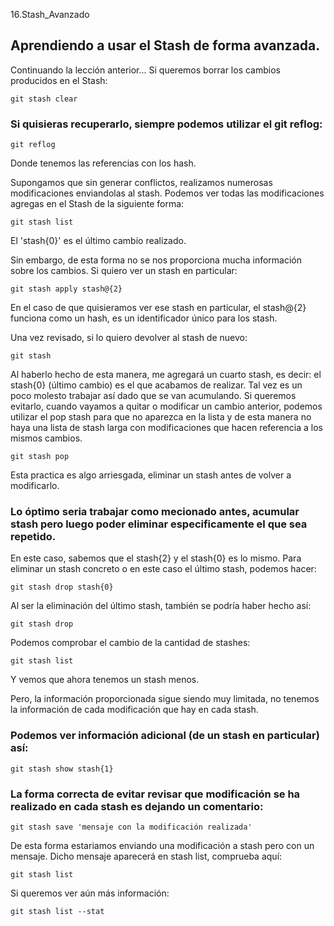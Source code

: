 16.Stash_Avanzado
## Aprendiendo a usar el Stash de forma avanzada.
Continuando la lección anterior...
Si queremos borrar los cambios producidos en el Stash:
<pre><code>git stash clear</pre></code>

### Si quisieras recuperarlo, siempre podemos utilizar el git reflog:
<pre><code>git reflog</pre></code>
Donde tenemos las referencias con los hash.

Supongamos que sin generar conflictos, realizamos numerosas modificaciones enviandolas al stash.
Podemos ver todas las modificaciones agregas en el Stash de la siguiente forma:
<pre><code>git stash list</pre></code>
El 'stash{0}' es el último cambio realizado.

Sin embargo, de esta forma no se nos proporciona mucha información sobre los cambios.
Si quiero ver un stash en particular:
<pre><code>git stash apply stash@{2}</pre></code>
En el caso de que quisieramos ver ese stash en particular, el stash@{2} funciona como un hash, es un identificador único para los stash.

Una vez revisado, si lo quiero devolver al stash de nuevo:
<pre><code>git stash</pre></code>

Al haberlo hecho de esta manera, me agregará un cuarto stash, es decir: el stash{0} (último cambio) es el que acabamos de realizar.
Tal vez es un poco molesto trabajar así dado que se van acumulando.
Si queremos evitarlo, cuando vayamos a quitar o modificar un cambio anterior, podemos utilizar el pop stash para que no aparezca en la lista y de esta manera no haya una lista de stash larga con modificaciones que hacen referencia a los mismos cambios.
<pre><code>git stash pop</pre></code>
Esta practica es algo arriesgada, eliminar un stash antes de volver a modificarlo.

### Lo óptimo seria trabajar como mecionado antes, acumular stash pero luego poder eliminar especificamente el que sea repetido.
En este caso, sabemos que el stash{2} y el stash{0} es lo mismo.
Para eliminar un stash concreto o en este caso el último stash, podemos hacer:
<pre><code>git stash drop stash{0}</pre></code>
Al ser la eliminación del último stash, también se podría haber hecho así:
<pre><code>git stash drop</pre></code>

Podemos comprobar el cambio de la cantidad de stashes:
<pre><code>git stash list</pre></code>
Y vemos que ahora tenemos un stash menos.

Pero, la información proporcionada sigue siendo muy limitada, no tenemos la información de cada modificación que hay en cada stash.
### Podemos ver información adicional (de un stash en particular) así:
<pre><code>git stash show stash{1}</pre></code>

### La forma correcta de evitar revisar que modificación se ha realizado en cada stash es dejando un comentario:
<pre><code>git stash save 'mensaje con la modificación realizada'</pre></code>
De esta forma estariamos enviando una modificación a stash pero con un mensaje.
Dicho mensaje aparecerá en stash list, comprueba aquí:
<pre><code>git stash list</pre></code>
Si queremos ver aún más información:
<pre><code>git stash list --stat</pre></code>


